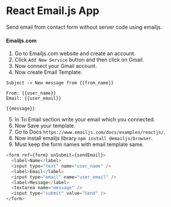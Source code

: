 # React Email.js App

Send email from contact form without server code using emailjs.

#### Emailjs.com

1. Go to Emailjs.com website and create an account.
2. Click `Add New Service` button and then click on Gmail.
3. Now connect your Gmail account.
4. Now create Email Template.

```
Subject -> New message from {{from_name}}

From: {{user_name}}
Email: {{user_email}}

{{message}}

```

5. In To Email section write your email which you connected.
6. Now Save your template.
7. Go to Docs `https://www.emailjs.com/docs/examples/reactjs/`.
8. Now install emailjs library `npm install @emailjs/browser`.
9. Must keep the form names with email template same.

```js
<form ref={form} onSubmit={sendEmail}>
  <label>Name</label>
  <input type="text" name="user_name" />
  <label>Email</label>
  <input type="email" name="user_email" />
  <label>Message</label>
  <textarea name="message" />
  <input type="submit" value="Send" />
</form>
```
